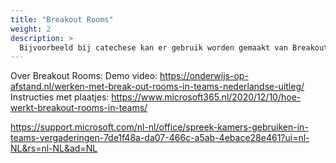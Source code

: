```yaml
---
title: "Breakout Rooms"
weight: 2
description: >
  Bijvoorbeeld bij catechese kan er gebruik worden gemaakt van Breakout Rooms (Spreek kamers)
---
```




Over Breakout Rooms:
Demo video:
https://onderwijs-op-afstand.nl/werken-met-break-out-rooms-in-teams-nederlandse-uitleg/
Instructies met plaatjes:
https://www.microsoft365.nl/2020/12/10/hoe-werkt-breakout-rooms-in-teams/

https://support.microsoft.com/nl-nl/office/spreek-kamers-gebruiken-in-teams-vergaderingen-7de1f48a-da07-466c-a5ab-4ebace28e461?ui=nl-NL&rs=nl-NL&ad=NL      